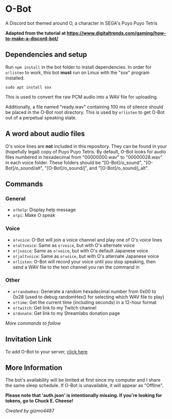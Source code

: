 # O-Bot
A Discord bot themed around O, a character in SEGA's Puyo Puyo Tetris

**Adapted from the tutorial at https://www.digitaltrends.com/gaming/how-to-make-a-discord-bot/**

## Dependencies and setup
Run ``npm install`` in the bot folder to install dependencies.
In order for ``o!listen`` to work, this bot **must** run on Linux with the "sox" program installed:

``sudo apt install sox``

This is used to convert the raw PCM audio into a WAV file for uploading.

Additionally, a file named "ready.wav" containing 100 ms of silence should be placed in the O-Bot root directory. This is used by ``o!listen`` to get O-Bot out of a perpetual speaking state.

## A word about audio files
O's voice lines are **not** included in this repository. They can be found in your (hopefully legal) copy of Puyo Puyo Tetris. By default, O-Bot looks for audio files numbered in hexadecimal from "00000000.wav" to "00000028.wav" in each voice folder. These folders should be "[O-Bot]/o_sound", "[O-Bot]/o_sound/alt", "[O-Bot]/o_sound/j", and "[O-Bot]/o_sound/j_alt".

## Commands
### General
* ``o!help``: Display help message
* ``o!pi``: Make O speak

### Voice
* ``o!voice``: O-Bot will join a voice channel and play one of O's voice lines
* ``o!altvoice``: Same as ``o!voice``, but with O's alternate voice
* ``o!jvoice``: Same as ``o!voice``, but with O's default Japanese voice
* ``o!jaltvoice``: Same as ``o!voice``, but with O's alternate Japanese voice
* ``o!listen``: O-Bot will record your voice until you stop speaking, then send a WAV file to the text channel you ran the command in

### Other
* ``o!randomhex``: Generate a random hexadecimal number from 0x00 to 0x28 (used to debug randomHex() for selecting which WAV file to play)
* ``o!time``: Get the current time (including seconds) in a 12-hour format
* ``o!twitch``: Get link to my Twitch channel
* ``o!donate``: Get link to my Streamlabs donation page

*More commands to follow*

## Invitation Link
To add O-Bot to your server, [click here](https://discordapp.com/oauth2/authorize?&client_id=688221134751399992&scope=bot&permissions=68672)

## More Information
The bot's availability will be limited at first since my computer and I share the same sleep schedule. If O-Bot is unavailable, it will appear as "Offline".

**Please note that 'auth.json' is intentionally missing. If you're looking for tokens, go to Chuck E. Cheese!**


*Created by gizmo4487*
